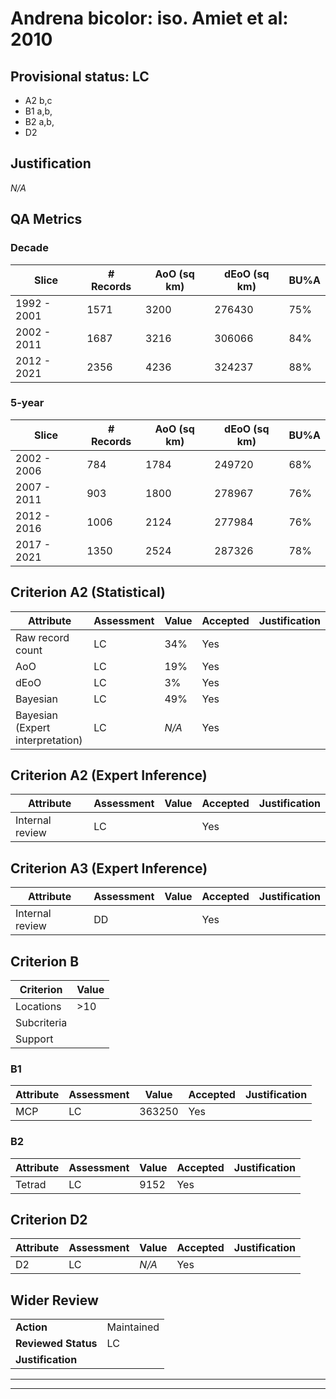 # Andrena bicolor: iso. Amiet et al: 2010
## Provisional status: LC
- A2 b,c
- B1 a,b, 
- B2 a,b, 
- D2

## Justification
*N/A*
## QA Metrics
### Decade
| Slice | # Records | AoO (sq km) | dEoO (sq km) |BU%A |
|---|---|---|---|---|
|1992 - 2001|1571|3200|276430|75%|
|2002 - 2011|1687|3216|306066|84%|
|2012 - 2021|2356|4236|324237|88%|
### 5-year
| Slice | # Records | AoO (sq km) | dEoO (sq km) |BU%A |
|---|---|---|---|---|
|2002 - 2006|784|1784|249720|68%|
|2007 - 2011|903|1800|278967|76%|
|2012 - 2016|1006|2124|277984|76%|
|2017 - 2021|1350|2524|287326|78%|
## Criterion A2 (Statistical)
|Attribute|Assessment|Value|Accepted|Justification
|---|---|---|---|---|
|Raw record count|LC|34%|Yes||
|AoO|LC|19%|Yes||
|dEoO|LC|3%|Yes||
|Bayesian|LC|49%|Yes||
|Bayesian (Expert interpretation)|LC|*N/A*|Yes||
## Criterion A2 (Expert Inference)
|Attribute|Assessment|Value|Accepted|Justification
|---|---|---|---|---|
|Internal review|LC||Yes||
## Criterion A3 (Expert Inference)
|Attribute|Assessment|Value|Accepted|Justification
|---|---|---|---|---|
|Internal review|DD||Yes||
## Criterion B
|Criterion| Value|
|---|---|
|Locations|>10|
|Subcriteria||
|Support||
### B1
|Attribute|Assessment|Value|Accepted|Justification
|---|---|---|---|---|
|MCP|LC|363250|Yes||
### B2
|Attribute|Assessment|Value|Accepted|Justification
|---|---|---|---|---|
|Tetrad|LC|9152|Yes||
## Criterion D2
|Attribute|Assessment|Value|Accepted|Justification
|---|---|---|---|---|
|D2|LC|*N/A*|Yes||
## Wider Review
|  |  |
|---|---|
|**Action**|Maintained|
|**Reviewed Status**|LC|
|**Justification**||
---
 ---
 <br><br>
